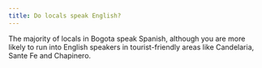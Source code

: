 ```yaml
---
title: Do locals speak English?
---
```


The majority of locals in Bogota speak Spanish, although you are more likely to run into English speakers in tourist-friendly areas like Candelaria, Sante Fe and Chapinero.
